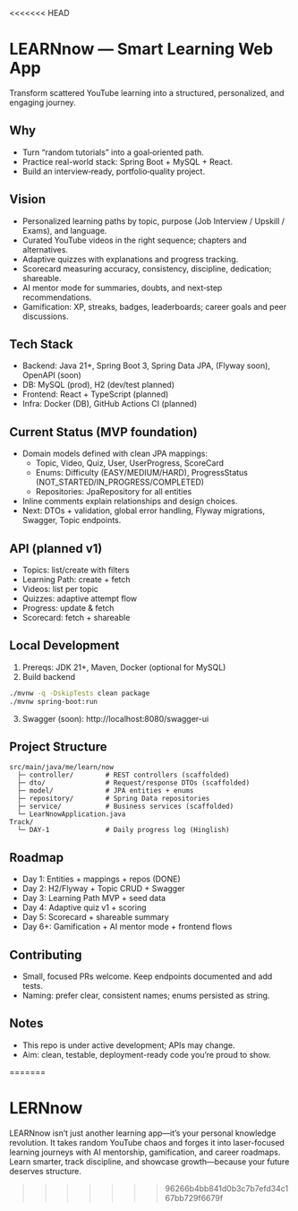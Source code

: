 <<<<<<< HEAD
# LEARNnow — Smart Learning Web App

Transform scattered YouTube learning into a structured, personalized, and engaging journey.

## Why
- Turn “random tutorials” into a goal‑oriented path.
- Practice real-world stack: Spring Boot + MySQL + React.
- Build an interview‑ready, portfolio‑quality project.

## Vision
- Personalized learning paths by topic, purpose (Job Interview / Upskill / Exams), and language.
- Curated YouTube videos in the right sequence; chapters and alternatives.
- Adaptive quizzes with explanations and progress tracking.
- Scorecard measuring accuracy, consistency, discipline, dedication; shareable.
- AI mentor mode for summaries, doubts, and next‑step recommendations.
- Gamification: XP, streaks, badges, leaderboards; career goals and peer discussions.

## Tech Stack
- Backend: Java 21+, Spring Boot 3, Spring Data JPA, (Flyway soon), OpenAPI (soon)
- DB: MySQL (prod), H2 (dev/test planned)
- Frontend: React + TypeScript (planned)
- Infra: Docker (DB), GitHub Actions CI (planned)

## Current Status (MVP foundation)
- Domain models defined with clean JPA mappings:
  - Topic, Video, Quiz, User, UserProgress, ScoreCard
  - Enums: Difficulty (EASY/MEDIUM/HARD), ProgressStatus (NOT_STARTED/IN_PROGRESS/COMPLETED)
  - Repositories: JpaRepository for all entities
- Inline comments explain relationships and design choices.
- Next: DTOs + validation, global error handling, Flyway migrations, Swagger, Topic endpoints.

## API (planned v1)
- Topics: list/create with filters
- Learning Path: create + fetch
- Videos: list per topic
- Quizzes: adaptive attempt flow
- Progress: update & fetch
- Scorecard: fetch + shareable

## Local Development
1) Prereqs: JDK 21+, Maven, Docker (optional for MySQL)
2) Build backend
```bash
./mvnw -q -DskipTests clean package
./mvnw spring-boot:run
```
3) Swagger (soon): http://localhost:8080/swagger-ui

## Project Structure
```
src/main/java/me/learn/now
  ├─ controller/        # REST controllers (scaffolded)
  ├─ dto/               # Request/response DTOs (scaffolded)
  ├─ model/             # JPA entities + enums
  ├─ repository/        # Spring Data repositories
  ├─ service/           # Business services (scaffolded)
  └─ LearNnowApplication.java
Track/
  └─ DAY-1              # Daily progress log (Hinglish)
```

## Roadmap
- Day 1: Entities + mappings + repos (DONE)
- Day 2: H2/Flyway + Topic CRUD + Swagger
- Day 3: Learning Path MVP + seed data
- Day 4: Adaptive quiz v1 + scoring
- Day 5: Scorecard + shareable summary
- Day 6+: Gamification + AI mentor mode + frontend flows

## Contributing
- Small, focused PRs welcome. Keep endpoints documented and add tests.
- Naming: prefer clear, consistent names; enums persisted as string.

## Notes
- This repo is under active development; APIs may change.
- Aim: clean, testable, deployment-ready code you’re proud to show.

=======
# LERNnow
LEARNnow isn’t just another learning app—it’s your personal knowledge revolution. It takes random YouTube chaos and forges it into laser-focused learning journeys with AI mentorship, gamification, and career roadmaps. Learn smarter, track discipline, and showcase growth—because your future deserves structure.
>>>>>>> 96266b4bb841d0b3c7b7efd34c167bb729f6679f
